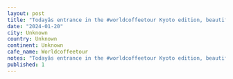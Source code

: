 ```yaml
---
layout: post
title: "Todayâs entrance in the #worldcoffeetour Kyoto edition, beautiful cafe on a park."
date: "2024-01-20"
city: Unknown
country: Unknown
continent: Unknown
cafe_name: Worldcoffeetour
notes: "Todayâs entrance in the #worldcoffeetour Kyoto edition, beautiful cafe on a park."
published: 1
---
```

